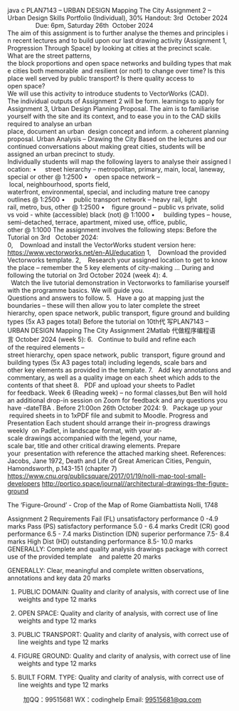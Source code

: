 java c
PLAN7143 – URBAN DESIGN 
Mapping The City 
Assignment 2 – Urban Design Skills Portfolio (Individual), 30% 
Handout: 3rd  October 2024                 Due: 6pm, Saturday 26th  October 2024
The aim of this assignment is to further analyse the themes and principles in recent lectures and to build upon our last drawing activity (Assignment 1, Progression Through Space) by looking at cities at the precinct scale. What are the street patterns, the block proportions and open space networks and building types that make cities both memorable  and resilient (or not!) to change over time? Is this place well served by public transport? Is there quality access to open space?We will use this activity to introduce students to VectorWorks (CAD). The individual outputs of Assignment 2 will be form. learnings to apply for Assignment 3, Urban Design  Planning Proposal. The aim is to familiarise yourself with the site and its context, and to ease you in to the CAD skills required to analyse an urban place, document an urban  design concept and inform. a coherent planning proposal.
Urban Analysis – Drawing the City 
Based on the lectures and our continued conversations about making great cities, students will be assigned an urban precinct to study. Individually students will map the following layers to analyse their assigned location:
•     street hierarchy – metropolitan, primary, main, local, laneway, special or other @ 1:2500
•    open space network – local, neighbourhood, sports field, waterfront, environmental, special, and including mature tree canopy outlines @ 1:2500
•     public transport network – heavy rail, light rail, metro, bus, other @ 1:2500
•    figure ground – public vs private, solid vs void - white (accessible) black (not) @ 1:1000
•     building types – house, semi-detached, terrace, apartment, mixed use, office, public, other @ 1:1000
The assignment involves the following steps: Before the Tutorial on 3rd   October 2024:
0,    Download and install the VectorWorks student version here: https://www.vectorworks.net/en-AU/education 1,    Download the provided Vectorworks template.
2,    Research your assigned location to get to know the place – remember the 5 key elements of city-making … During and following the tutorial on 3rd October 2024 (week 4):
4.   Watch the live tutorial demonstration in Vectorworks to familiarise yourself with the programme basics. We will guide you. Questions and answers to follow.
5.   Have a go at mapping just the boundaries – these will then allow you to later complete the street hierarchy, open space network, public transport, figure ground and building types (5x A3 pages total)
Before the tutorial on 10th代 写PLAN7143 – URBAN DESIGN Mapping The City Assignment 2Matlab
代做程序编程语言 October 2024 (week 5):
6.   Continue to build and refine each of the required elements – street hierarchy, open space network, public  transport, figure ground and building types (5x A3 pages total) including legends, scale bars and other key elements as provided in the template.
7.   Add key annotations and commentary, as well as a quality image on each sheet which adds to the contents of that sheet
8.   PDF and upload your sheets to Padlet for feedback.
Week 6 (Reading week) – no formal classes,but Ben will hold an additional drop-in session on Zoom for feedback and any questions you have -dateTBA . 
Before 21:00on 26th October 2024:
9.   Package up your  required sheets in to 1xPDF file and submit to Moodle.
Progress and Presentation Each student should arrange their in-progress drawings weekly  on Padlet, in landscape format, with your at-scale drawings accompanied with the legend, your name, scale bar, title and other critical drawing elements. Prepare your  presentation with reference the attached marking sheet.
References: 
Jacobs, Jane 1972, Death and Life of Great American Cities, Penguin, Hamondsworth, p.143-151 (chapter 7)
https://www.cnu.org/publicsquare/2017/01/19/nolli-map-tool-small-developers 
http://portico.space/journal//architectural-drawings-the-figure-ground 

The ‘Figure-Ground’ - Crop of the Map of Rome Giambattista Nolli, 1748

Assignment 2 Requirements 
Fail (FL) 
unsatisfactory 
performance 0 -4.9 marks 
Pass (PS) 
satisfactory 
performance 5.0 - 6.4 marks Credit (CR) good performance 6.5 - 7.4 marks 
Distinction (DN) superior 
performance 7.5- 8.4 marks 
High Dist (HD) 
outstanding 
performance 8.5- 10.0 marks 
GENERALLY: 
Complete and quality analysis drawings package with correct use of the provided template    and palette 
20 marks 





GENERALLY: 
Clear, meaningful and complete 
written observations, 
annotations and key data 20 marks 





1. PUBLIC DOMAIN: 
Quality and clarity of analysis, with correct use of line weights and type 12 marks 





2. OPEN SPACE: Quality and clarity of analysis, with correct use of line weights and type 12 marks 





3. PUBLIC TRANSPORT: 
Quality and clarity of analysis, with correct use of line weights and type 12 marks 





5. FIGURE GROUND: 
Quality and clarity of analysis, with correct use of line weights and type 12 marks 





6. BUILT FORM. TYPE: 
Quality and clarity of analysis, with correct use of line weights and type 12 marks 








         
加QQ：99515681  WX：codinghelp  Email: 99515681@qq.com

